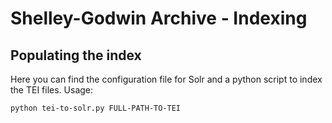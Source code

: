 # Shelley-Godwin Archive - Indexing

## Populating the index

Here you can find the configuration file for Solr and a python script to index the TEI files. Usage:

    python tei-to-solr.py FULL-PATH-TO-TEI

